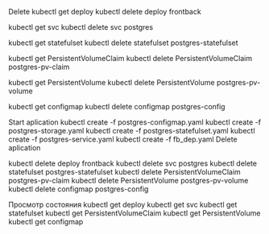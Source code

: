 
Delete
kubectl get deploy
kubectl delete deploy frontback

kubectl get svc
kubectl delete svc postgres

kubectl get statefulset
kubectl delete statefulset postgres-statefulset

kubectl get PersistentVolumeClaim
kubectl delete PersistentVolumeClaim postgres-pv-claim

kubectl get PersistentVolume 
kubectl delete PersistentVolume postgres-pv-volume

kubectl get configmap
kubectl delete configmap postgres-config


Start aplication
kubectl create -f postgres-configmap.yaml
kubectl create -f postgres-storage.yaml
kubectl create -f postgres-statefulset.yaml
kubectl create -f postgres-service.yaml
kubectl create -f fb_dep.yaml
Delete aplication

kubectl delete deploy frontback
kubectl delete svc postgres
kubectl delete statefulset postgres-statefulset
kubectl delete PersistentVolumeClaim postgres-pv-claim
kubectl delete PersistentVolume postgres-pv-volume
kubectl delete configmap postgres-config

Просмотр состояния
kubectl get deploy
kubectl get svc
kubectl get statefulset
kubectl get PersistentVolumeClaim
kubectl get PersistentVolume 
kubectl get configmap
